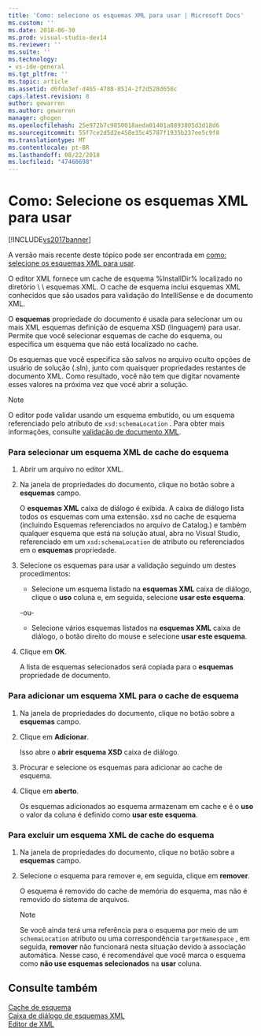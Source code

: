 ```yaml
---
title: 'Como: selecione os esquemas XML para usar | Microsoft Docs'
ms.custom: ''
ms.date: 2018-06-30
ms.prod: visual-studio-dev14
ms.reviewer: ''
ms.suite: ''
ms.technology:
- vs-ide-general
ms.tgt_pltfrm: ''
ms.topic: article
ms.assetid: d6fda3ef-d465-4788-8514-2f2d528d658c
caps.latest.revision: 8
author: gewarren
ms.author: gewarren
manager: ghogen
ms.openlocfilehash: 25e972b7c9850018aeda01401a8893805d3d18d6
ms.sourcegitcommit: 55f7ce2d5d2e458e35c45787f1935b237ee5c9f8
ms.translationtype: MT
ms.contentlocale: pt-BR
ms.lasthandoff: 08/22/2018
ms.locfileid: "47460698"
---
```

# <a name="how-to-select-the-xml-schemas-to-use"></a>Como: Selecione os esquemas XML para usar
[!INCLUDE[vs2017banner](../includes/vs2017banner.md)]

A versão mais recente deste tópico pode ser encontrada em [como: selecione os esquemas XML para usar](https://docs.microsoft.com/visualstudio/xml-tools/how-to-select-the-xml-schemas-to-use).  
  
  
O editor XML fornece um cache de esquema %InstallDir% localizado no diretório \ \ esquemas XML. O cache de esquema inclui esquemas XML conhecidos que são usados para validação do IntelliSense e de documento XML.  
  
 O **esquemas** propriedade do documento é usada para selecionar um ou mais XML esquemas definição de esquema XSD (linguagem) para usar. Permite que você selecionar esquemas de cache do esquema, ou especifica um esquema que não está localizado no cache.  
  
 Os esquemas que você especifica são salvos no arquivo oculto opções de usuário de solução (.sln), junto com quaisquer propriedades restantes de documento XML. Como resultado, você não tem que digitar novamente esses valores na próxima vez que você abrir a solução.  
  
> [!NOTE]
>  O editor pode validar usando um esquema embutido, ou um esquema referenciado pelo atributo de `xsd:schemaLocation` . Para obter mais informações, consulte [validação de documento XML](../xml-tools/xml-document-validation.md).  
  
### <a name="to-select-an-xml-schema-from-the-schema-cache"></a>Para selecionar um esquema XML de cache do esquema  
  
1.  Abrir um arquivo no editor XML.  
  
2.  Na janela de propriedades do documento, clique no botão sobre a **esquemas** campo.  
  
     O **esquemas XML** caixa de diálogo é exibida. A caixa de diálogo lista todos os esquemas com uma extensão. xsd no cache de esquema (incluindo Esquemas referenciados no arquivo de Catalog.) e também qualquer esquema que está na solução atual, abra no Visual Studio, referenciado em um `xsd:schemaLocation` de atributo ou referenciados em o **esquemas** propriedade.  
  
3.  Selecione os esquemas para usar a validação seguindo um destes procedimentos:  
  
    -   Selecione um esquema listado na **esquemas XML** caixa de diálogo, clique o **uso** coluna e, em seguida, selecione **usar este esquema**.  
  
     -ou-  
  
    -   Selecione vários esquemas listados na **esquemas XML** caixa de diálogo, o botão direito do mouse e selecione **usar este esquema**.  
  
4.  Clique em **OK**.  
  
     A lista de esquemas selecionados será copiada para o **esquemas** propriedade de documento.  
  
### <a name="to-add-an-xml-schema-to-the-schema-cache"></a>Para adicionar um esquema XML para o cache de esquema  
  
1.  Na janela de propriedades do documento, clique no botão sobre a **esquemas** campo.  
  
2.  Clique em **Adicionar**.  
  
     Isso abre o **abrir esquema XSD** caixa de diálogo.  
  
3.  Procurar e selecione os esquemas para adicionar ao cache de esquema.  
  
4.  Clique em **aberto**.  
  
     Os esquemas adicionados ao esquema armazenam em cache e é o **uso** o valor da coluna é definido como **usar este esquema**.  
  
### <a name="to-delete-an-xml-schema-from-the-schema-cache"></a>Para excluir um esquema XML de cache do esquema  
  
1.  Na janela de propriedades do documento, clique no botão sobre a **esquemas** campo.  
  
2.  Selecione o esquema para remover e, em seguida, clique em **remover**.  
  
     O esquema é removido do cache de memória do esquema, mas não é removido do sistema de arquivos.  
  
    > [!NOTE]
    >  Se você ainda terá uma referência para o esquema por meio de um `schemaLocation` atributo ou uma correspondência `targetNamespace` , em seguida, **remover** não funcionará nesta situação devido à associação automática. Nesse caso, é recomendável que você marca o esquema como **não use esquemas selecionados** na **usar** coluna.  
  
## <a name="see-also"></a>Consulte também  
 [Cache de esquema](../xml-tools/schema-cache.md)   
 [Caixa de diálogo de esquemas XML](../xml-tools/xml-schemas-dialog-box.md)   
 [Editor de XML](../xml-tools/xml-editor.md)



